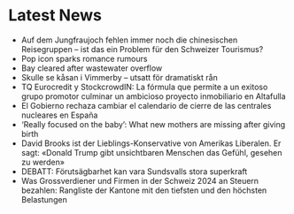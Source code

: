 # Latest News
-  Auf dem Jungfraujoch fehlen immer noch die chinesischen Reisegruppen – ist das ein Problem für den Schweizer Tourismus?
-  Pop icon sparks romance rumours
-  Bay cleared after wastewater overflow
-  Skulle se kåsan i Vimmerby – utsatt för dramatiskt rån
-  TQ Eurocredit y StockcrowdIN: La fórmula que permite a un exitoso grupo promotor culminar un ambicioso proyecto inmobiliario en Altafulla
-  El Gobierno rechaza cambiar el calendario de cierre de las centrales nucleares en España
-  ‘Really focused on the baby’: What new mothers are missing after giving birth
-  David Brooks ist der Lieblings-Konservative von Amerikas Liberalen. Er sagt: «Donald Trump gibt unsichtbaren Menschen das Gefühl, gesehen zu werden»
-  DEBATT: Förutsägbarhet kan vara Sundsvalls stora superkraft
-  Was Grossverdiener und Firmen in der Schweiz 2024 an Steuern bezahlen: Rangliste der Kantone mit den tiefsten und den höchsten Belastungen
